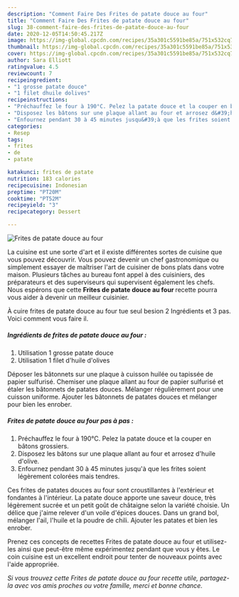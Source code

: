 ```yaml
---
description: "Comment Faire Des Frites de patate douce au four"
title: "Comment Faire Des Frites de patate douce au four"
slug: 38-comment-faire-des-frites-de-patate-douce-au-four
date: 2020-12-05T14:50:45.217Z
image: https://img-global.cpcdn.com/recipes/35a301c5591be85a/751x532cq70/frites-de-patate-douce-au-four-photo-principale-de-la-recette.jpg
thumbnail: https://img-global.cpcdn.com/recipes/35a301c5591be85a/751x532cq70/frites-de-patate-douce-au-four-photo-principale-de-la-recette.jpg
cover: https://img-global.cpcdn.com/recipes/35a301c5591be85a/751x532cq70/frites-de-patate-douce-au-four-photo-principale-de-la-recette.jpg
author: Sara Elliott
ratingvalue: 4.5
reviewcount: 7
recipeingredient:
- "1 grosse patate douce"
- "1 filet dhuile dolives"
recipeinstructions:
- "Préchauffez le four à 190°C. Pelez la patate douce et la couper en bâtons grossiers."
- "Disposez les bâtons sur une plaque allant au four et arrosez d&#39;huile d&#39;olive."
- "Enfournez pendant 30 à 45 minutes jusqu&#39;à que les frites soient légèrement colorées mais tendres."
categories:
- Resep
tags:
- frites
- de
- patate

katakunci: frites de patate 
nutrition: 183 calories
recipecuisine: Indonesian
preptime: "PT20M"
cooktime: "PT52M"
recipeyield: "3"
recipecategory: Dessert

---
```



![Frites de patate douce au four](https://img-global.cpcdn.com/recipes/35a301c5591be85a/751x532cq70/frites-de-patate-douce-au-four-photo-principale-de-la-recette.jpg)

La cuisine est une sorte d'art et il existe différentes sortes de cuisine que vous pouvez découvrir. Vous pouvez devenir un chef gastronomique ou simplement essayer de maîtriser l'art de cuisiner de bons plats dans votre maison. Plusieurs tâches au bureau font appel à des cuisiniers, des préparateurs et des superviseurs qui supervisent également les chefs. Nous espérons que cette <strong> Frites de patate douce au four </strong> recette pourra vous aider à devenir un meilleur cuisinier.

<!--inarticleads1-->

À cuire frites de patate douce au four tue seul besion 2 Ingrédients et 3 pas. Voici comment vous faire il.

##### Ingrédients de frites de patate douce au four :

1. Utilisation 1 grosse patate douce
1. Utilisation 1 filet d&#39;huile d&#39;olives


Déposer les bâtonnets sur une plaque à cuisson huilée ou tapissée de papier sulfurisé. Chemiser une plaque allant au four de papier sulfurisé et étaler les bâtonnets de patates douces. Mélanger régulièrement pour une cuisson uniforme. Ajouter les bâtonnets de patates douces et mélanger pour bien les enrober. 

<!--inarticleads2-->

##### Frites de patate douce au four pas à pas :

1. Préchauffez le four à 190°C. Pelez la patate douce et la couper en bâtons grossiers.
1. Disposez les bâtons sur une plaque allant au four et arrosez d&#39;huile d&#39;olive.
1. Enfournez pendant 30 à 45 minutes jusqu&#39;à que les frites soient légèrement colorées mais tendres.


Ces frites de patates douces au four sont croustillantes à l&#39;extérieur et fondantes à l&#39;intérieur. La patate douce apporte une saveur douce, très légèrement sucrée et un petit goût de châtaigne selon la variété choisie. Un délice que j&#39;aime relever d&#39;un voile d&#39;épices douces. Dans un grand bol, mélanger l&#39;ail, l&#39;huile et la poudre de chili. Ajouter les patates et bien les enrober. 

<!--inarticleads1-->

<p>
Prenez ces concepts de recettes Frites de patate douce au four et utilisez-les ainsi que peut-être même expérimentez pendant que vous y êtes. Le coin cuisine est un excellent endroit pour tenter de nouveaux points avec l'aide appropriée.
</p>

<p>
<i>Si vous trouvez cette Frites de patate douce au four recette utile, partagez-la avec vos amis proches ou votre famille, merci et bonne chance.</i>
</p>
